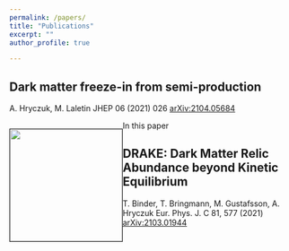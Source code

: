 ```yaml
---
permalink: /papers/
title: "Publications"
excerpt: ""
author_profile: true

---
```




Dark matter freeze-in from semi-production
------

A. Hryczuk, M. Laletin
JHEP 06 (2021) 026 [arXiv:2104.05684](https://arxiv.org/2104.05684)

<div>
    <p style="float: left;"><img src="http://ahryczuk.github.io/files/Y_semi.pdf" height="200px" width="200px" border="1px"></p>
    <p> In this paper </p>
</div>




DRAKE: Dark Matter Relic Abundance beyond Kinetic Equilibrium
------

T. Binder, T. Bringmann, M. Gustafsson, A. Hryczuk
Eur. Phys. J. C 81, 577 (2021) [arXiv:2103.01944](https://arxiv.org/2103.01944)

